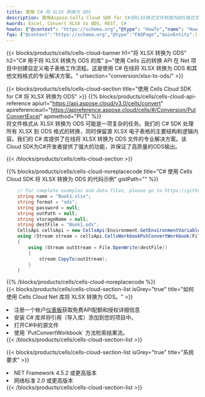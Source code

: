```yaml
---
title: 使用 C# 将 XLSX 转换为 ODS
description: 使用Aspose.Cells Cloud SDK for C#将XLSX格式文件转换为ODS格式文件。
kwords: Excel, Convert XLSX to ODS, REST, C#
howto: {"@context": "https://schema.org","@type": "HowTo","name": "How to convert XLSX to ODS using the Cells Cloud Net library.","description": "How to convert XLSX to ODS using the Cells Cloud Net library.","image": {"@type": "ImageObject"},"url": "/net/conversion/xlsx-to-ods/","step": [{ "@type": "HowToStep","name": "How to convert XLSX to ODS using the Cells Cloud Net library. step 1", "image": {"@type": "ImageObject",},"url": "/net/conversion/xlsx-to-ods/","text": "Register an account at <a href='https://dashboard.aspose.cloud/'>Dashboard</a> to get free API quota & authorization details",},{ "@type": "HowToStep","name": "How to convert XLSX to ODS using the Cells Cloud Net library. step 1", "image": {"@type": "ImageObject",},"url": "/net/conversion/xlsx-to-ods/","text": "Install C# library and add the reference (import the library) to your project.",},{ "@type": "HowToStep","name": "How to convert XLSX to ODS using the Cells Cloud Net library. step 1", "image": {"@type": "ImageObject",},"url": "/net/conversion/xlsx-to-ods/","text": "Open the source file in C#",},{ "@type": "HowToStep","name": "How to convert XLSX to ODS using the Cells Cloud Net library. step 1", "image": {"@type": "ImageObject",},"url": "/net/conversion/xlsx-to-ods/","text": "Use the `PutConvertWorkbook` method to retrieve the resulting stream.",}, ],"supply": {"@type": "HowToSupply","name": "document"},"tool": [{"@type": "HowToTool","name": "Visual Studio, Visual Studio Code, Rider "},{"@type": "HowToTool","name": "Aspose Cells"}],"totalTime": "PT6M"}
fqa: {"@context":"https://schema.org","@type":"FAQPage","mainEntity":[{"@type":"Question","name":"Why convert file formats in C# using REST API?","acceptedAnswer":{"@type":"Answer","text":"Documents are encoded in many ways, and some files may be incompatible with the software you use. To open and read such files, just convert them to appropriate file formats.<br/><ol><li>Install .NET SDK and add the reference (import the library) to your project.</li><li>Open the source file in C# using REST API.</li><li>Call the PutConvertWorkbookRequest() method, passing an output filename with required extension.</li><li>Get the result of conversion as a separate file.</li></ol>"}},{"@type":"Question","name":"What file formats can I convert with your C# library?","acceptedAnswer":{"@type":"Answer","text":"We support a variety of file formats for conversion using .NET library, including XLSX, Excel, xls , PDF, CSV, HTML, Markdown, XML, PNG, JPG, TIFF, Json, TXT and many more."}},{"@type":"Question","name":"What is the maximum allowed file size for conversion using this .NET library?","acceptedAnswer":{"@type":"Answer","text":"There are no file size limits for format conversions using .NET library."}}]}
---
```

{{< blocks/products/cells/cells-cloud-banner h1="将 XLSX 转换为 ODS" h2="C# 用于将 XLSX 转换为 ODS 的库" p="使用 Cells 云的转换 API 在 Net 项目中创建自定义电子表格工作流程。这是使用 C# 在线将 XLSX 转换为 ODS 和其他文档格式的专业解决方案。" urlsection="conversion/xlsx-to-ods/" >}}

{{< blocks/products/cells/cells-cloud-section title="使用 Cells Cloud SDK for C# 将 XLSX 转换为 ODS" >}}
{{% blocks/products/cells/cells-cloud-api-reference apiurl="https://api.aspose.cloud/v3.0/cells/convert" apireferenceurl="https://apireference.aspose.cloud/cells/#/Conversion/PutConvertExcel" apimethod="PUT" %}}
<br/>
将文件格式从 XLSX 转换为 ODS 可能是一项复杂的任务。我们的 C# SDK 处理所有 XLSX 到 ODS 格式的转换，同时保留源 XLSX 电子表格的主要结构和逻辑内容。我们的 C# 库提供了在线将 XLSX 转换为 ODS 文件的专业解决方案。该Cloud SDK为C#开发者提供了强大的功能，并保证了高质量的ODS输出。

{{< /blocks/products/cells/cells-cloud-section >}}

{{% blocks/products/cells/cells-cloud-noreplacecode title="C# 使用 Cells Cloud SDK 将 XLSX 转换为 ODS 的代码示例" gistPath="" %}}
 
```cs
    // For complete examples and data files, please go to https://github.com/aspose-cells-cloud/aspose-cells-cloud-dotnet/
    string name = "Book1.xlsx";
    string format = "ods";
    string password = null;
    string outPath = null;
    string storageName = null;
    string destFile = "Book1.ods";
    CellsApi cellsApi = new CellsApi(Environment.GetEnvironmentVariable("ProductClientId"), Environment.GetEnvironmentVariable("ProductClientSecret"));
    using (Stream stream = cellsApi.CellsWorkbookPutConvertWorkbook(File.OpenRead(name), format, password, outPath, storageName))
    {
        using (Stream outStream = File.OpenWrite(destFile))
        {
            stream.CopyTo(outStream);
        }
    }
```
 
{{% /blocks/products/cells/cells-cloud-noreplacecode %}}
<br/>
{{< blocks/products/cells/cells-cloud-section-list isGrey="true" title="如何使用 Cells Cloud Net 库将 XLSX 转换为 ODS。" >}}
<li>注册一个帐户<a href="https://dashboard.aspose.cloud/">仪表板</a>获取免费API配额和授权详细信息</li>
<li>安装 C# 库并将引用（导入库）添加到您的项目中。</li>
<li>打开C#中的源文件</li>
<li>使用 `PutConvertWorkbook` 方法检索结果流。</li>
{{< /blocks/products/cells/cells-cloud-section-list >}}

{{< blocks/products/cells/cells-cloud-section-list isGrey="true" title="系统要求" >}}
<li>NET Framework 4.5.2 或更高版本</li>
<li>网络标准 2.0 或更高版本</li>
{{< /blocks/products/cells/cells-cloud-section-list >}}
